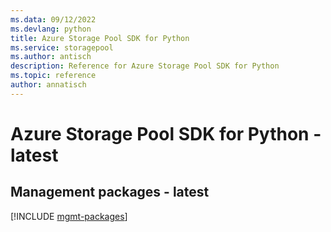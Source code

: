 ```yaml
---
ms.data: 09/12/2022
ms.devlang: python
title: Azure Storage Pool SDK for Python
ms.service: storagepool
ms.author: antisch
description: Reference for Azure Storage Pool SDK for Python
ms.topic: reference
author: annatisch
---
```

# Azure Storage Pool SDK for Python - latest

## Management packages - latest
[!INCLUDE [mgmt-packages](storage-pool-mgmt-index.md)]